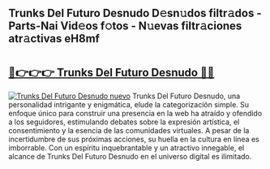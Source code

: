## Trunks Del Futuro Desnudo D𝚎sn𝚞dos filtr𝚊dos - Parts-Nai Vid𝚎os f𝚘tos - N𝚞evas filtr𝚊ciones atr𝚊ctivas eH8mf

# <h2><a href="http://mbc50y.tromn.icu/?c=Trunks+Del+Futuro+Desnudo">🔗👉👉👉 Trunks Del Futuro Desnudo 🔗🔗</a></h2>

[![Trunks Del Futuro Desnudo nuevo](https://i.imgur.com/pEAQMta.gif)](http://mbc50y.tromn.icu/?c=Trunks+Del+Futuro+Desnudo)
Trunks Del Futuro Desnudo, una personalidad intrigante y enigmática, elude la categorización simple. Su enfoque único para construir una presencia en la web ha atraído y ofendido a los seguidores, estimulando debates sobre la expresión artística, el consentimiento y la esencia de las comunidades virtuales. A pesar de la incertidumbre de sus próximas acciones, su huella en la cultura en línea es imborrable. Con un espíritu inquebrantable y un atractivo innegable, el alcance de Trunks Del Futuro Desnudo en el universo digital es ilimitado.
